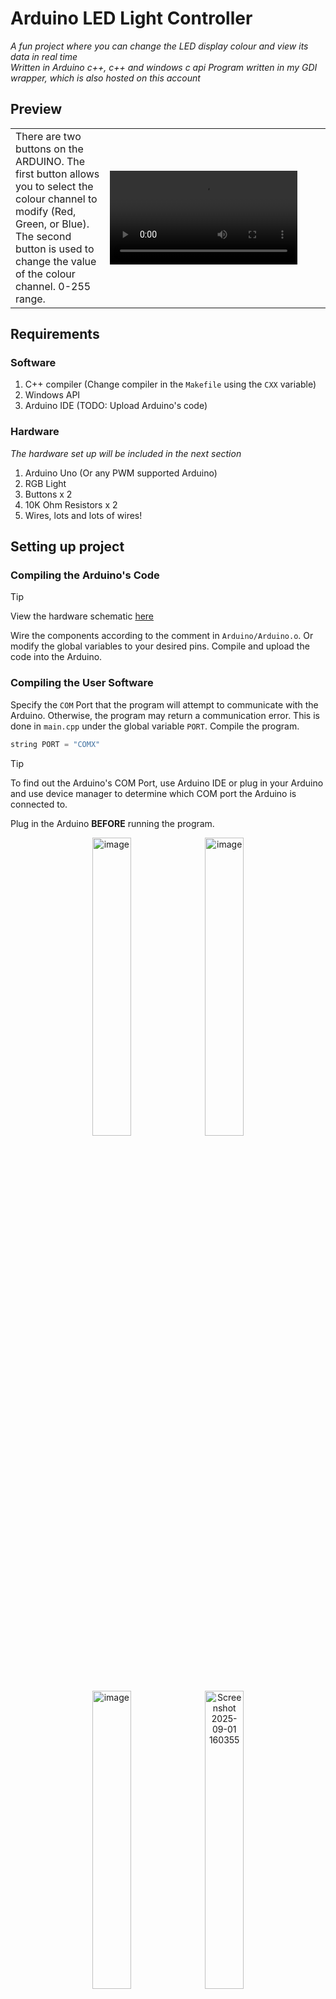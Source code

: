 # Arduino LED Light Controller

_A fun project where you can change the LED display colour and view its data in real time_ <br />
_Written in Arduino c++, c++ and windows c api_
_Program written in my GDI wrapper, which is also hosted on this account_

## Preview
<table>
  <tr>
    <td>
      There are two buttons on the ARDUINO. The first button allows you to select the colour channel to modify (Red, Green, or Blue). The second button is used to change the value of the colour channel. 0-255 range.
    </td>
    <td width="70%">
        <video src="https://github.com/user-attachments/assets/ae709ea1-3250-4f2f-bbcd-9115d77ac6b0"/>
    </td>
  </tr>
</table>

## Requirements

### Software
1. C++ compiler (Change compiler in the `Makefile` using the `CXX` variable)
2. Windows API
3. Arduino IDE (TODO: Upload Arduino's code)

### Hardware 
_The hardware set up will be included in the next section_
1. Arduino Uno (Or any PWM supported Arduino)
2. RGB Light
3. Buttons x 2
4. 10K Ohm Resistors x 2 
5. Wires, lots and lots of wires!

## Setting up project

### Compiling the Arduino's Code

> [!TIP]
> View the hardware schematic [here](https://www.tinkercad.com/things/3vjTRE9jWru-arduino-led?sharecode=U9ETlC6QbMGK1n0t5VS8EiUdgKE64ssl48DPOJ-cmzk)

Wire the components according to the comment in `Arduino/Arduino.o`. Or modify the global variables to your desired pins. Compile and upload the code into the Arduino.

### Compiling the User Software
Specify the `COM` Port that the program will attempt to communicate with the Arduino. Otherwise, the program may return a communication error. This is done in `main.cpp` under the global variable `PORT`. Compile the program. 

```c++
string PORT = "COMX"
```

> [!TIP]
> To find out the Arduino's COM Port, use Arduino IDE or plug in your Arduino and use device manager to determine which COM port the Arduino is connected to.

Plug in the Arduino **BEFORE** running the program.

<div align="center">
    <img width="35%" alt="image" src="https://github.com/user-attachments/assets/dd4efd55-b260-425d-a4d8-a4a908964f4c" />
    <img width="35%" alt="image" src="https://github.com/user-attachments/assets/d5c8bb6b-11eb-4ffe-b256-d2ad802f3a5f" />
    <img width="35%" alt="image" src="https://github.com/user-attachments/assets/4ae7d588-642b-4c0b-b9ce-6a6b5f77e463" />
    <img width="35%" alt="Screenshot 2025-09-01 160355" src="https://github.com/user-attachments/assets/08964aaf-a72e-4cd1-921b-1156b48fef28" />
</div>
